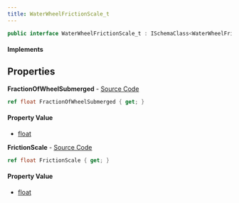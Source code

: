```yaml
---
title: WaterWheelFrictionScale_t
---
```


```csharp
public interface WaterWheelFrictionScale_t : ISchemaClass<WaterWheelFrictionScale_t>, ISchemaField, ISchemaClass, INativeHandle
```

#### Implements

## Properties

**FractionOfWheelSubmerged** - [Source Code](https://github.com/swiftly-solution/swiftlys2/blob/master/managed/src/SwiftlyS2.Generated/Schemas/Interfaces/WaterWheelFrictionScale_t.cs#L16)

```csharp
ref float FractionOfWheelSubmerged { get; }
```

#### Property Value

- [float](https://learn.microsoft.com/dotnet/api/system.single)

**FrictionScale** - [Source Code](https://github.com/swiftly-solution/swiftlys2/blob/master/managed/src/SwiftlyS2.Generated/Schemas/Interfaces/WaterWheelFrictionScale_t.cs#L18)

```csharp
ref float FrictionScale { get; }
```

#### Property Value

- [float](https://learn.microsoft.com/dotnet/api/system.single)

